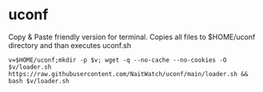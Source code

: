 # uconf
Copy & Paste friendly version for terminal.
Copies all files to $HOME/uconf directory and than executes uconf.sh

```
v=$HOME/uconf;mkdir -p $v; wget -q --no-cache --no-cookies -O $v/loader.sh https://raw.githubusercontent.com/NaitWatch/uconf/main/loader.sh && bash $v/loader.sh
```


```Shell:loader.sh
```
